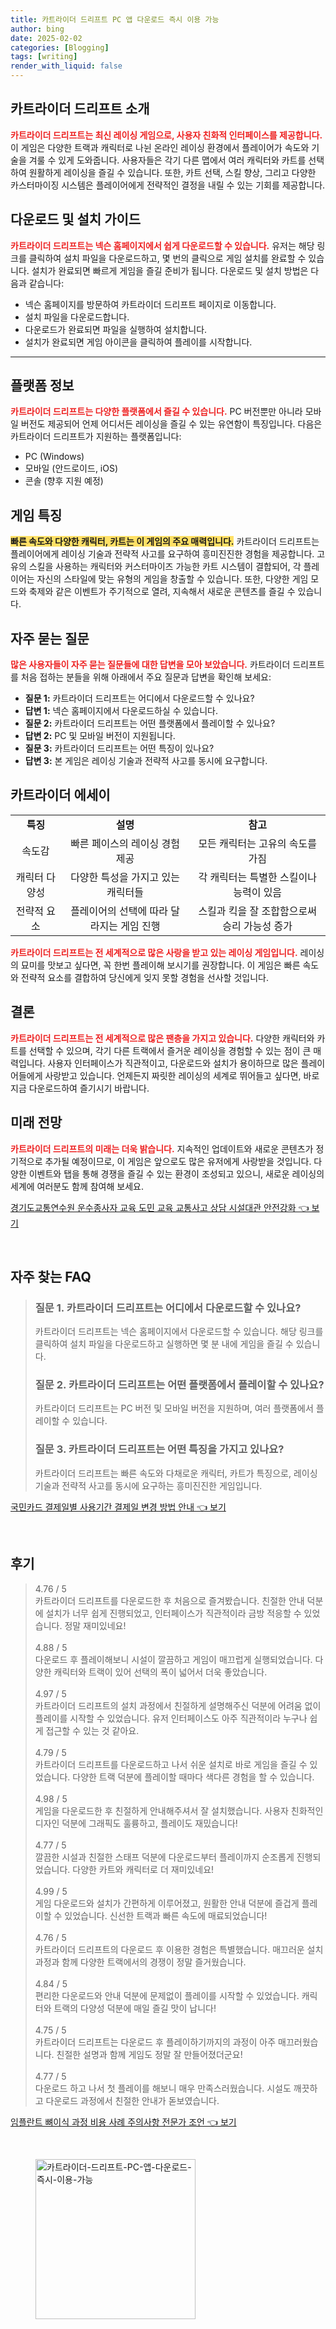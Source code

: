 ```yaml
---
title: 카트라이더 드리프트 PC 앱 다운로드 즉시 이용 가능
author: bing
date: 2025-02-02
categories: [Blogging]
tags: [writing]
render_with_liquid: false
---
```



<h2 id='카트라이더_드리프트_소개'>카트라이더 드리프트 소개</h2>

<p><b><span style="color: #ee2323;">카트라이더 드리프트는 최신 레이싱 게임으로, 사용자 친화적 인터페이스를 제공합니다.</span></b> 이 게임은 다양한 트랙과 캐릭터로 나뉜 온라인 레이싱 환경에서 플레이어가 속도와 기술을 겨룰 수 있게 도와줍니다. 사용자들은 각기 다른 맵에서 여러 캐릭터와 카트를 선택하여 원활하게 레이싱을 즐길 수 있습니다. 또한, 카트 선택, 스킬 향상, 그리고 다양한 카스터마이징 시스템은 플레이어에게 전략적인 결정을 내릴 수 있는 기회를 제공합니다.</p>

<h2 id='다운로드_및_설치_가이드'>다운로드 및 설치 가이드</h2>

<p><b><span style="color: #ee2323;">카트라이더 드리프트는 넥슨 홈페이지에서 쉽게 다운로드할 수 있습니다.</span></b> 유저는 해당 링크를 클릭하여 설치 파일을 다운로드하고, 몇 번의 클릭으로 게임 설치를 완료할 수 있습니다. 설치가 완료되면 빠르게 게임을 즐길 준비가 됩니다. 다운로드 및 설치 방법은 다음과 같습니다:</p>

<ul>
    <li>넥슨 홈페이지를 방문하여 카트라이더 드리프트 페이지로 이동합니다.</li>
    <li>설치 파일을 다운로드합니다.</li>
    <li>다운로드가 완료되면 파일을 실행하여 설치합니다.</li>
    <li>설치가 완료되면 게임 아이콘을 클릭하여 플레이를 시작합니다.</li>
</ul>

<hr />

<h2 id='플랫폼_정보'>플랫폼 정보</h2>

<p><b><span style="color: #ee2323;">카트라이더 드리프트는 다양한 플랫폼에서 즐길 수 있습니다.</span></b> PC 버전뿐만 아니라 모바일 버전도 제공되어 언제 어디서든 레이싱을 즐길 수 있는 유연함이 특징입니다. 다음은 카트라이더 드리프트가 지원하는 플랫폼입니다:</p>

<ul>
    <li>PC (Windows)</li>
    <li>모바일 (안드로이드, iOS)</li>
    <li>콘솔 (향후 지원 예정)</li>
</ul>

<h2 id='게임_특징'>게임 특징</h2>

<p><b><span style="background-color: #ffe066;">빠른 속도와 다양한 캐릭터, 카트는 이 게임의 주요 매력입니다.</span></b> 카트라이더 드리프트는 플레이어에게 레이싱 기술과 전략적 사고를 요구하여 흥미진진한 경험을 제공합니다. 고유의 스킬을 사용하는 캐릭터와 커스터마이즈 가능한 카트 시스템이 결합되어, 각 플레이어는 자신의 스타일에 맞는 유형의 게임을 창출할 수 있습니다. 또한, 다양한 게임 모드와 축제와 같은 이벤트가 주기적으로 열려, 지속해서 새로운 콘텐츠를 즐길 수 있습니다.</p>

<h2 id='자주_묻는_질문'>자주 묻는 질문</h2>

<p><b><span style="color: #ee2323;">많은 사용자들이 자주 묻는 질문들에 대한 답변을 모아 보았습니다.</span></b> 카트라이더 드리프트를 처음 접하는 분들을 위해 아래에서 주요 질문과 답변을 확인해 보세요:</p>

<ul>
    <li><b>질문 1:</b> 카트라이더 드리프트는 어디에서 다운로드할 수 있나요?</li>
    <li><b>답변 1:</b> 넥슨 홈페이지에서 다운로드하실 수 있습니다.</li>
    <li><b>질문 2:</b> 카트라이더 드리프트는 어떤 플랫폼에서 플레이할 수 있나요?</li>
    <li><b>답변 2:</b> PC 및 모바일 버전이 지원됩니다.</li>
    <li><b>질문 3:</b> 카트라이더 드리프트는 어떤 특징이 있나요?</li>
    <li><b>답변 3:</b> 본 게임은 레이싱 기술과 전략적 사고를 동시에 요구합니다.</li>
</ul>

<h2 id='카트라이더_에세이'>카트라이더 에세이</h2>

<table>
    <tr>
        <td style="text-align: center; height: 17px;"><b>특징</b></td>
        <td style="text-align: center; height: 17px;"><b>설명</b></td>
        <td style="text-align: center; height: 17px;"><b>참고</b></td>
    </tr>
    <tr>
        <td style="text-align: center; height: 17px;">속도감</td>
        <td style="text-align: center; height: 17px;">빠른 페이스의 레이싱 경험 제공</td>
        <td style="text-align: center; height: 17px;">모든 캐릭터는 고유의 속도를 가짐</td>
    </tr>
    <tr>
        <td style="text-align: center; height: 17px;">캐릭터 다양성</td>
        <td style="text-align: center; height: 17px;">다양한 특성을 가지고 있는 캐릭터들</td>
        <td style="text-align: center; height: 17px;">각 캐릭터는 특별한 스킬이나 능력이 있음</td>
    </tr>
    <tr>
        <td style="text-align: center; height: 17px;">전략적 요소</td>
        <td style="text-align: center; height: 17px;">플레이어의 선택에 따라 달라지는 게임 진행</td>
        <td style="text-align: center; height: 17px;">스킬과 킥을 잘 조합함으로써 승리 가능성 증가</td>
    </tr>
</table>

<p><b><span style="color: #ee2323;">카트라이더 드리프트는 전 세계적으로 많은 사랑을 받고 있는 레이싱 게임입니다.</span></b> 레이싱의 묘미를 맛보고 싶다면, 꼭 한번 플레이해 보시기를 권장합니다. 이 게임은 빠른 속도와 전략적 요소를 결합하여 당신에게 잊지 못할 경험을 선사할 것입니다.</p>

<h2 id='결론'>결론</h2>

<p><b><span style="color: #ee2323;">카트라이더 드리프트는 전 세계적으로 많은 팬층을 가지고 있습니다.</span></b> 다양한 캐릭터와 카트를 선택할 수 있으며, 각기 다른 트랙에서 즐거운 레이싱을 경험할 수 있는 점이 큰 매력입니다. 사용자 인터페이스가 직관적이고, 다운로드와 설치가 용이하므로 많은 플레이어들에게 사랑받고 있습니다. 언제든지 짜릿한 레이싱의 세계로 뛰어들고 싶다면, 바로 지금 다운로드하여 즐기시기 바랍니다.</p>

<h2 id='미래_전망'>미래 전망</h2>

<p><b><span style="color: #ee2323;">카트라이더 드리프트의 미래는 더욱 밝습니다.</span></b> 지속적인 업데이트와 새로운 콘텐츠가 정기적으로 추가될 예정이므로, 이 게임은 앞으로도 많은 유저에게 사랑받을 것입니다. 다양한 이벤트와 탭을 통해 경쟁을 즐길 수 있는 환경이 조성되고 있으니, 새로운 레이싱의 세계에 여러분도 함께 참여해 보세요.</p>


<p><a class="click-button" title="경기도교통연수원 운수종사자 교육 도민 교육 교통사고 상담 시설대관 안전강화" href="https://aptwhite.github.io/posts/%EA%B2%BD%EA%B8%B0%EB%8F%84%EA%B5%90%ED%86%B5%EC%97%B0%EC%88%98%EC%9B%90-%EC%9A%B4%EC%88%98%EC%A2%85%EC%82%AC%EC%9E%90-%EA%B5%90%EC%9C%A1-%EB%8F%84%EB%AF%BC-%EA%B5%90%EC%9C%A1-%EA%B5%90%ED%86%B5%EC%82%AC%EA%B3%A0-%EC%83%81%EB%8B%B4-%EC%8B%9C%EC%84%A4%EB%8C%80%EA%B4%80-%EC%95%88%EC%A0%84%EA%B0%95%ED%99%94/" rel="dofollow">경기도교통연수원 운수종사자 교육 도민 교육 교통사고 상담 시설대관 안전강화 👈 보기</a></p><br>
<h2 id='자주_찾는_FAQ'>자주 찾는 FAQ</h2>
<div itemscope="" itemtype="https://schema.org/FAQPage"> 
<blockquote> 
<div itemscope="" itemprop="mainEntity" itemtype="https://schema.org/Question"> 
<h3 itemprop="name">질문 1. 카트라이더 드리프트는 어디에서 다운로드할 수 있나요?</h3> 
<div itemscope="" itemprop="acceptedAnswer" itemtype="https://schema.org/Answer"> 
<span itemprop="text"> 
<p>카트라이더 드리프트는 넥슨 홈페이지에서 다운로드할 수 있습니다. 해당 링크를 클릭하여 설치 파일을 다운로드하고 실행하면 몇 분 내에 게임을 즐길 수 있습니다.</p> 
</span> 
</div> 
</div> 

<div itemscope="" itemprop="mainEntity" itemtype="https://schema.org/Question"> 
<h3 itemprop="name">질문 2. 카트라이더 드리프트는 어떤 플랫폼에서 플레이할 수 있나요?</h3> 
<div itemscope="" itemprop="acceptedAnswer" itemtype="https://schema.org/Answer"> 
<span itemprop="text"> 
<p>카트라이더 드리프트는 PC 버전 및 모바일 버전을 지원하며, 여러 플랫폼에서 플레이할 수 있습니다.</p> 
</span> 
</div> 
</div> 

<div itemscope="" itemprop="mainEntity" itemtype="https://schema.org/Question"> 
<h3 itemprop="name">질문 3. 카트라이더 드리프트는 어떤 특징을 가지고 있나요?</h3> 
<div itemscope="" itemprop="acceptedAnswer" itemtype="https://schema.org/Answer"> 
<span itemprop="text"> 
<p>카트라이더 드리프트는 빠른 속도와 다채로운 캐릭터, 카트가 특징으로, 레이싱 기술과 전략적 사고를 동시에 요구하는 흥미진진한 게임입니다.</p> 
</span> 
</div> 
</div> 
</blockquote> 
</div>
<p><a class="click-button" title="국민카드 결제일별 사용기간 결제일 변경 방법 안내" href="https://aptwhite.github.io/posts/%EA%B5%AD%EB%AF%BC%EC%B9%B4%EB%93%9C-%EA%B2%B0%EC%A0%9C%EC%9D%BC%EB%B3%84-%EC%82%AC%EC%9A%A9%EA%B8%B0%EA%B0%84-%EA%B2%B0%EC%A0%9C%EC%9D%BC-%EB%B3%80%EA%B2%BD-%EB%B0%A9%EB%B2%95-%EC%95%88%EB%82%B4/" rel="dofollow">국민카드 결제일별 사용기간 결제일 변경 방법 안내 👈 보기</a></p><br>
<h2 id='후기'>후기</h2>
<div itemscope itemtype="https://schema.org/Product">
  <blockquote>
  <div itemprop="review" itemscope itemtype="https://schema.org/Review">
      <div itemprop="reviewRating" itemscope itemtype="https://schema.org/Rating"> <span itemprop="ratingValue">4.76</span> / <span itemprop="bestRating">5</span> </div>
      <span itemprop="reviewBody">카트라이더 드리프트를 다운로드한 후 처음으로 즐겨봤습니다. 친절한 안내 덕분에 설치가 너무 쉽게 진행되었고, 인터페이스가 직관적이라 금방 적응할 수 있었습니다. 정말 재미있네요!</span>
  </div>
  <br>
  <div itemprop="review" itemscope itemtype="https://schema.org/Review">
      <div itemprop="reviewRating" itemscope itemtype="https://schema.org/Rating"> <span itemprop="ratingValue">4.88</span> / <span itemprop="bestRating">5</span> </div>
      <span itemprop="reviewBody">다운로드 후 플레이해보니 시설이 깔끔하고 게임이 매끄럽게 실행되었습니다. 다양한 캐릭터와 트랙이 있어 선택의 폭이 넓어서 더욱 좋았습니다.</span>
  </div>
  <br>
  <div itemprop="review" itemscope itemtype="https://schema.org/Review">
      <div itemprop="reviewRating" itemscope itemtype="https://schema.org/Rating"> <span itemprop="ratingValue">4.97</span> / <span itemprop="bestRating">5</span> </div>
      <span itemprop="reviewBody">카트라이더 드리프트의 설치 과정에서 친절하게 설명해주신 덕분에 어려움 없이 플레이를 시작할 수 있었습니다. 유저 인터페이스도 아주 직관적이라 누구나 쉽게 접근할 수 있는 것 같아요.</span>
  </div>
  <br>
  <div itemprop="review" itemscope itemtype="https://schema.org/Review">
      <div itemprop="reviewRating" itemscope itemtype="https://schema.org/Rating"> <span itemprop="ratingValue">4.79</span> / <span itemprop="bestRating">5</span> </div>
      <span itemprop="reviewBody">카트라이더 드리프트를 다운로드하고 나서 쉬운 설치로 바로 게임을 즐길 수 있었습니다. 다양한 트랙 덕분에 플레이할 때마다 색다른 경험을 할 수 있습니다.</span>
  </div>
  <br>
  <div itemprop="review" itemscope itemtype="https://schema.org/Review">
      <div itemprop="reviewRating" itemscope itemtype="https://schema.org/Rating"> <span itemprop="ratingValue">4.98</span> / <span itemprop="bestRating">5</span> </div>
      <span itemprop="reviewBody">게임을 다운로드한 후 친절하게 안내해주셔서 잘 설치했습니다. 사용자 친화적인 디자인 덕분에 그래픽도 훌륭하고, 플레이도 재밌습니다!</span>
  </div>
  <br>
  <div itemprop="review" itemscope itemtype="https://schema.org/Review">
      <div itemprop="reviewRating" itemscope itemtype="https://schema.org/Rating"> <span itemprop="ratingValue">4.77</span> / <span itemprop="bestRating">5</span> </div>
      <span itemprop="reviewBody">깔끔한 시설과 친절한 스태프 덕분에 다운로드부터 플레이까지 순조롭게 진행되었습니다. 다양한 카트와 캐릭터로 더 재미있네요!</span>
  </div>
  <br>
  <div itemprop="review" itemscope itemtype="https://schema.org/Review">
      <div itemprop="reviewRating" itemscope itemtype="https://schema.org/Rating"> <span itemprop="ratingValue">4.99</span> / <span itemprop="bestRating">5</span> </div>
      <span itemprop="reviewBody">게임 다운로드와 설치가 간편하게 이루어졌고, 원활한 안내 덕분에 즐겁게 플레이할 수 있었습니다. 신선한 트랙과 빠른 속도에 매료되었습니다!</span>
  </div>
  <br>
  <div itemprop="review" itemscope itemtype="https://schema.org/Review">
      <div itemprop="reviewRating" itemscope itemtype="https://schema.org/Rating"> <span itemprop="ratingValue">4.76</span> / <span itemprop="bestRating">5</span> </div>
      <span itemprop="reviewBody">카트라이더 드리프트의 다운로드 후 이용한 경험은 특별했습니다. 매끄러운 설치 과정과 함께 다양한 트랙에서의 경쟁이 정말 즐거웠습니다.</span>
  </div>
  <br>
  <div itemprop="review" itemscope itemtype="https://schema.org/Review">
      <div itemprop="reviewRating" itemscope itemtype="https://schema.org/Rating"> <span itemprop="ratingValue">4.84</span> / <span itemprop="bestRating">5</span> </div>
      <span itemprop="reviewBody">편리한 다운로드와 안내 덕분에 문제없이 플레이를 시작할 수 있었습니다. 캐릭터와 트랙의 다양성 덕분에 매일 즐길 맛이 납니다!</span>
  </div>
  <br>
  <div itemprop="review" itemscope itemtype="https://schema.org/Review">
      <div itemprop="reviewRating" itemscope itemtype="https://schema.org/Rating"> <span itemprop="ratingValue">4.75</span> / <span itemprop="bestRating">5</span> </div>
      <span itemprop="reviewBody">카트라이더 드리프트는 다운로드 후 플레이하기까지의 과정이 아주 매끄러웠습니다. 친절한 설명과 함께 게임도 정말 잘 만들어졌더군요!</span>
  </div>
  <br>
  <div itemprop="review" itemscope itemtype="https://schema.org/Review">
      <div itemprop="reviewRating" itemscope itemtype="https://schema.org/Rating"> <span itemprop="ratingValue">4.77</span> / <span itemprop="bestRating">5</span> </div>
      <span itemprop="reviewBody">다운로드 하고 나서 첫 플레이를 해보니 매우 만족스러웠습니다. 시설도 깨끗하고 다운로드 과정에서 친절한 안내가 돋보였습니다.</span>
  </div>
  </blockquote>
</div>
<p><a class="click-button" title="임플란트 뼈이식 과정 비용 사례 주의사항 전문가 조언" href="https://aptwhite.github.io/posts/%EC%9E%84%ED%94%8C%EB%9E%80%ED%8A%B8-%EB%BC%88%EC%9D%B4%EC%8B%9D-%EA%B3%BC%EC%A0%95-%EB%B9%84%EC%9A%A9-%EC%82%AC%EB%A1%80-%EC%A3%BC%EC%9D%98%EC%82%AC%ED%95%AD-%EC%A0%84%EB%AC%B8%EA%B0%80-%EC%A1%B0%EC%96%B8/" rel="dofollow">임플란트 뼈이식 과정 비용 사례 주의사항 전문가 조언 👈 보기</a></p><br>
<figure class="image"><img src="https://aptwhite.github.io/assets/img/thumbnail/카트라이더-드리프트-PC-앱-다운로드-즉시-이용-가능.webp" alt="카트라이더-드리프트-PC-앱-다운로드-즉시-이용-가능" width="256" height="256"></figure>